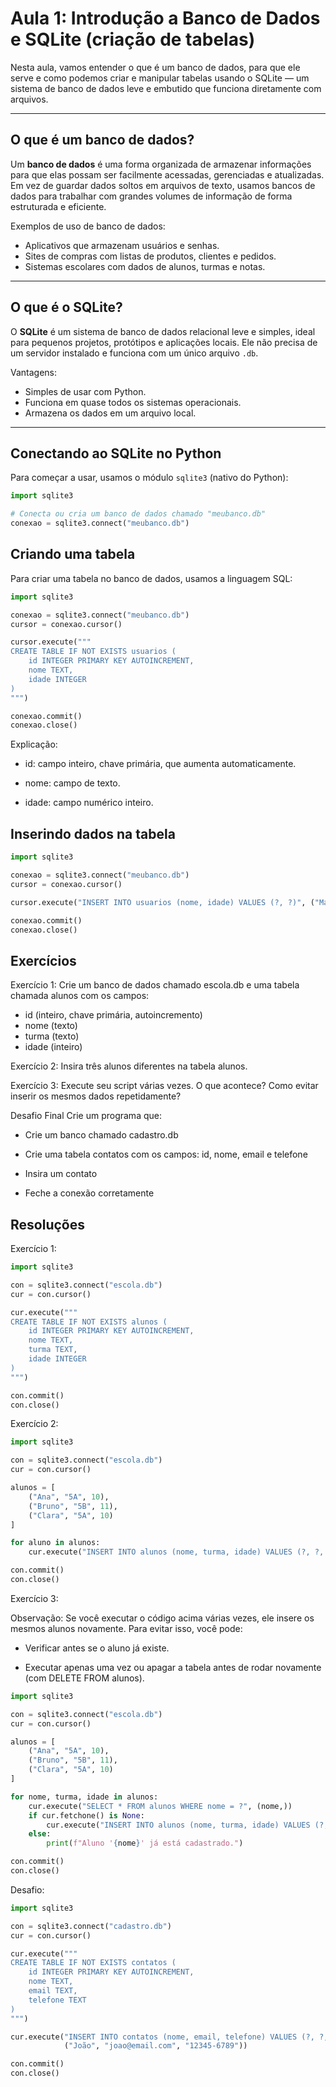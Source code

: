 # Aula 1: Introdução a Banco de Dados e SQLite (criação de tabelas)

Nesta aula, vamos entender o que é um banco de dados, para que ele serve e como podemos criar e manipular tabelas usando o SQLite — um sistema de banco de dados leve e embutido que funciona diretamente com arquivos.

---

## O que é um banco de dados?

Um **banco de dados** é uma forma organizada de armazenar informações para que elas possam ser facilmente acessadas, gerenciadas e atualizadas. Em vez de guardar dados soltos em arquivos de texto, usamos bancos de dados para trabalhar com grandes volumes de informação de forma estruturada e eficiente.

Exemplos de uso de banco de dados:
- Aplicativos que armazenam usuários e senhas.
- Sites de compras com listas de produtos, clientes e pedidos.
- Sistemas escolares com dados de alunos, turmas e notas.

---

## O que é o SQLite?

O **SQLite** é um sistema de banco de dados relacional leve e simples, ideal para pequenos projetos, protótipos e aplicações locais. Ele não precisa de um servidor instalado e funciona com um único arquivo `.db`.

Vantagens:
- Simples de usar com Python.
- Funciona em quase todos os sistemas operacionais.
- Armazena os dados em um arquivo local.

---

## Conectando ao SQLite no Python

Para começar a usar, usamos o módulo `sqlite3` (nativo do Python):

```python
import sqlite3

# Conecta ou cria um banco de dados chamado "meubanco.db"
conexao = sqlite3.connect("meubanco.db")
```

## Criando uma tabela

Para criar uma tabela no banco de dados, usamos a linguagem SQL:

```python
import sqlite3

conexao = sqlite3.connect("meubanco.db")
cursor = conexao.cursor()

cursor.execute("""
CREATE TABLE IF NOT EXISTS usuarios (
    id INTEGER PRIMARY KEY AUTOINCREMENT,
    nome TEXT,
    idade INTEGER
)
""")

conexao.commit()
conexao.close()
```

Explicação:

- id: campo inteiro, chave primária, que aumenta automaticamente.

- nome: campo de texto.

- idade: campo numérico inteiro.

## Inserindo dados na tabela

```python
import sqlite3

conexao = sqlite3.connect("meubanco.db")
cursor = conexao.cursor()

cursor.execute("INSERT INTO usuarios (nome, idade) VALUES (?, ?)", ("Maria", 25))

conexao.commit()
conexao.close()
```

## Exercícios

Exercício 1:
Crie um banco de dados chamado escola.db e uma tabela chamada alunos com os campos:

- id (inteiro, chave primária, autoincremento)
- nome (texto)
- turma (texto)
- idade (inteiro)

Exercício 2:
Insira três alunos diferentes na tabela alunos.

Exercício 3:
Execute seu script várias vezes. O que acontece? Como evitar inserir os mesmos dados repetidamente?


Desafio Final
Crie um programa que:

- Crie um banco chamado cadastro.db

- Crie uma tabela contatos com os campos: id, nome, email e telefone

- Insira um contato

- Feche a conexão corretamente


## Resoluções

Exercício 1:

```python
import sqlite3

con = sqlite3.connect("escola.db")
cur = con.cursor()

cur.execute("""
CREATE TABLE IF NOT EXISTS alunos (
    id INTEGER PRIMARY KEY AUTOINCREMENT,
    nome TEXT,
    turma TEXT,
    idade INTEGER
)
""")

con.commit()
con.close()

```

Exercício 2:

```python
import sqlite3

con = sqlite3.connect("escola.db")
cur = con.cursor()

alunos = [
    ("Ana", "5A", 10),
    ("Bruno", "5B", 11),
    ("Clara", "5A", 10)
]

for aluno in alunos:
    cur.execute("INSERT INTO alunos (nome, turma, idade) VALUES (?, ?, ?)", aluno)

con.commit()
con.close()

```

Exercício 3:

Observação:
Se você executar o código acima várias vezes, ele insere os mesmos alunos novamente. Para evitar isso, você pode:

- Verificar antes se o aluno já existe.

- Executar apenas uma vez ou apagar a tabela antes de rodar novamente (com DELETE FROM alunos).

```python
import sqlite3

con = sqlite3.connect("escola.db")
cur = con.cursor()

alunos = [
    ("Ana", "5A", 10),
    ("Bruno", "5B", 11),
    ("Clara", "5A", 10)
]

for nome, turma, idade in alunos:
    cur.execute("SELECT * FROM alunos WHERE nome = ?", (nome,))
    if cur.fetchone() is None:
        cur.execute("INSERT INTO alunos (nome, turma, idade) VALUES (?, ?, ?)", (nome, turma, idade))
    else:
        print(f"Aluno '{nome}' já está cadastrado.")

con.commit()
con.close()

```

Desafio:

```python
import sqlite3

con = sqlite3.connect("cadastro.db")
cur = con.cursor()

cur.execute("""
CREATE TABLE IF NOT EXISTS contatos (
    id INTEGER PRIMARY KEY AUTOINCREMENT,
    nome TEXT,
    email TEXT,
    telefone TEXT
)
""")

cur.execute("INSERT INTO contatos (nome, email, telefone) VALUES (?, ?, ?)",
            ("João", "joao@email.com", "12345-6789"))

con.commit()
con.close()
```